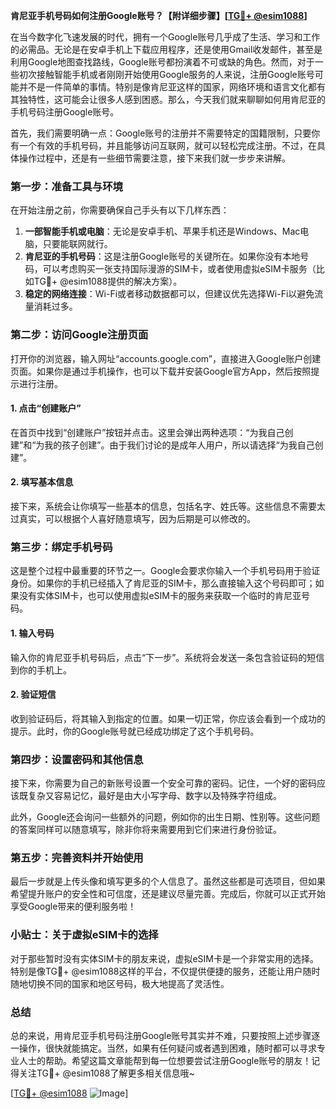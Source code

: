 **肯尼亚手机号码如何注册Google账号？【附详细步骤】[[TG💪+ @esim1088](https://t.me/s/esim1088)]**

在当今数字化飞速发展的时代，拥有一个Google账号几乎成了生活、学习和工作的必需品。无论是在安卓手机上下载应用程序，还是使用Gmail收发邮件，甚至是利用Google地图查找路线，Google账号都扮演着不可或缺的角色。然而，对于一些初次接触智能手机或者刚刚开始使用Google服务的人来说，注册Google账号可能并不是一件简单的事情。特别是像肯尼亚这样的国家，网络环境和语言文化都有其独特性，这可能会让很多人感到困惑。那么，今天我们就来聊聊如何用肯尼亚的手机号码注册Google账号。

首先，我们需要明确一点：Google账号的注册并不需要特定的国籍限制，只要你有一个有效的手机号码，并且能够访问互联网，就可以轻松完成注册。不过，在具体操作过程中，还是有一些细节需要注意，接下来我们就一步步来讲解。

### 第一步：准备工具与环境

在开始注册之前，你需要确保自己手头有以下几样东西：

1. **一部智能手机或电脑**：无论是安卓手机、苹果手机还是Windows、Mac电脑，只要能联网就行。
2. **肯尼亚的手机号码**：这是注册Google账号的关键所在。如果你没有本地号码，可以考虑购买一张支持国际漫游的SIM卡，或者使用虚拟eSIM卡服务（比如TG💪+ @esim1088提供的解决方案）。
3. **稳定的网络连接**：Wi-Fi或者移动数据都可以，但建议优先选择Wi-Fi以避免流量消耗过多。

### 第二步：访问Google注册页面

打开你的浏览器，输入网址“accounts.google.com”，直接进入Google账户创建页面。如果你是通过手机操作，也可以下载并安装Google官方App，然后按照提示进行注册。

#### 1. 点击“创建账户”
在首页中找到“创建账户”按钮并点击。这里会弹出两种选项：“为我自己创建”和“为我的孩子创建”。由于我们讨论的是成年人用户，所以请选择“为我自己创建”。

#### 2. 填写基本信息
接下来，系统会让你填写一些基本的信息，包括名字、姓氏等。这些信息不需要太过真实，可以根据个人喜好随意填写，因为后期是可以修改的。

### 第三步：绑定手机号码

这是整个过程中最重要的环节之一。Google会要求你输入一个手机号码用于验证身份。如果你的手机已经插入了肯尼亚的SIM卡，那么直接输入这个号码即可；如果没有实体SIM卡，也可以使用虚拟eSIM卡的服务来获取一个临时的肯尼亚号码。

#### 1. 输入号码
输入你的肯尼亚手机号码后，点击“下一步”。系统将会发送一条包含验证码的短信到你的手机上。

#### 2. 验证短信
收到验证码后，将其输入到指定的位置。如果一切正常，你应该会看到一个成功的提示。此时，你的Google账号就已经成功绑定了这个手机号码。

### 第四步：设置密码和其他信息

接下来，你需要为自己的新账号设置一个安全可靠的密码。记住，一个好的密码应该既复杂又容易记忆，最好是由大小写字母、数字以及特殊字符组成。

此外，Google还会询问一些额外的问题，例如你的出生日期、性别等。这些问题的答案同样可以随意填写，除非你将来需要用到它们来进行身份验证。

### 第五步：完善资料并开始使用

最后一步就是上传头像和填写更多的个人信息了。虽然这些都是可选项目，但如果希望提升账户的安全性和可信度，还是建议尽量完善。完成后，你就可以正式开始享受Google带来的便利服务啦！

### 小贴士：关于虚拟eSIM卡的选择

对于那些暂时没有实体SIM卡的朋友来说，虚拟eSIM卡是一个非常实用的选择。特别是像TG💪+ @esim1088这样的平台，不仅提供便捷的服务，还能让用户随时随地切换不同的国家和地区号码，极大地提高了灵活性。

### 总结

总的来说，用肯尼亚手机号码注册Google账号其实并不难，只要按照上述步骤逐一操作，很快就能搞定。当然，如果有任何疑问或者遇到困难，随时都可以寻求专业人士的帮助。希望这篇文章能帮到每一位想要尝试注册Google账号的朋友！记得关注TG💪+ @esim1088了解更多相关信息哦~

[[TG💪+ @esim1088](https://t.me/s/esim1088) ![Image](https://i.postimg.cc/4NQfJmqS/Snipaste-2025-05-13-00-14-12.png)]